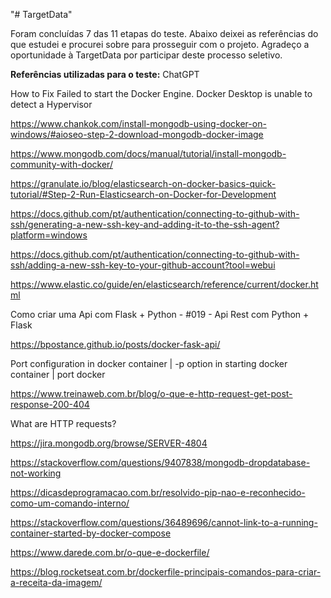 "# TargetData" 

Foram concluídas 7 das 11 etapas do teste. Abaixo deixei as referências do que estudei e procurei sobre para prosseguir com o projeto.
Agradeço a oportunidade à TargetData por participar deste processo seletivo.

**Referências utilizadas para o teste:**
ChatGPT

How to Fix Failed to start the Docker Engine. Docker Desktop is unable to detect a Hypervisor

https://www.chankok.com/install-mongodb-using-docker-on-windows/#aioseo-step-2-download-mongodb-docker-image

https://www.mongodb.com/docs/manual/tutorial/install-mongodb-community-with-docker/

https://granulate.io/blog/elasticsearch-on-docker-basics-quick-tutorial/#Step-2-Run-Elasticsearch-on-Docker-for-Development

https://docs.github.com/pt/authentication/connecting-to-github-with-ssh/generating-a-new-ssh-key-and-adding-it-to-the-ssh-agent?platform=windows

https://docs.github.com/pt/authentication/connecting-to-github-with-ssh/adding-a-new-ssh-key-to-your-github-account?tool=webui

https://www.elastic.co/guide/en/elasticsearch/reference/current/docker.html

Como criar uma Api com Flask + Python - #019 - Api Rest com Python + Flask

https://bpostance.github.io/posts/docker-fask-api/

Port configuration in docker container | -p option in starting docker container | port docker

https://www.treinaweb.com.br/blog/o-que-e-http-request-get-post-response-200-404

What are HTTP requests?

https://jira.mongodb.org/browse/SERVER-4804

https://stackoverflow.com/questions/9407838/mongodb-dropdatabase-not-working

https://dicasdeprogramacao.com.br/resolvido-pip-nao-e-reconhecido-como-um-comando-interno/

https://stackoverflow.com/questions/36489696/cannot-link-to-a-running-container-started-by-docker-compose

https://www.darede.com.br/o-que-e-dockerfile/

https://blog.rocketseat.com.br/dockerfile-principais-comandos-para-criar-a-receita-da-imagem/
